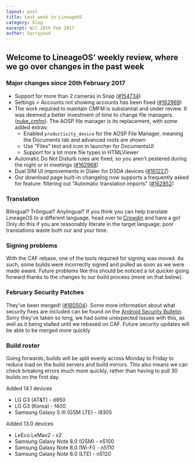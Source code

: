 ```yaml
---
layout: post
title: Last week in LineageOS
category: blog
excerpt: W/C 20th Feb 2017
author: harryyoud
---
```


## Welcome to LineageOS' weekly review, where we go over changes in the past week

### Major changes since 20th February 2017

* Support for more than 2 cameras in Snap ([#154734](http://review.lineageos.org/#/c/154734))
* Settings > Accounts not showing accounts has been fixed ([#162969](http://review.lineageos.org/#/c/162969))
* The work required to maintain CMFM is substantial and under review. It was deemed a better investment of time to change file managers. ([nuke_cmfm](http://review.lineageos.org/#/q/topic:nuke_cmfm)). The AOSP file manager is its replacement, with some added extras:
    - Enabled `productivity_device` for the AOSP File Manager, meaning the Documents tab and advanced roots are shown
    - Use "Files" text and icon in launcher for DocumentsUI
    - Support for a lot more file types in HTMLViewer
* Automatic Do Not Disturb rules are fixed, so you aren't pestered during the night or in meetings ([#162968](http://review.lineageos.org/#/c/162968))
* Dual SIM UI improvements in Dialer for DSDA devices ([#161227](http://review.lineageos.org/#/c/161227))
* Our download page built-in changelog now supports a frequently asked for feature: filtering out "Automatic translation imports" ([#162852](http://review.lineageos.org/#/c/162852))

### Translation

Bilingual? Trilingual? Anylingual?
If you think you can help translate LineageOS to a different language, head over to [Crowdin](http://crowdin.com/project/lineageos) and have a go!
Only do this if you are reasonably literate in the target language; poor translations waste both our and your time.

### Signing problems

With the CAF rebase, one of the tools required for signing was moved. As such, some builds were incorrectly signed and pulled as soon as we were made aware.
Future problems like this should be noticed a lot quicker going forward thanks to the changes to our build process (more on that below).

### February Security Patches

They've been merged! ([#160504](https://review.lineageos.org/#/c/160504/)).
Some more information about what security fixes are included can be found on the [Android Security Bulletin](https://source.android.com/security/bulletin/2017-02-01.html). Sorry they've taken so long, we had some unexpected issues with this, as well as it being stalled until we rebased on CAF.
Future security updates will be able to be merged more quickly

### Build roster

Going forwards, builds will be split evenly across Monday to Friday to reduce load on the build servers and build mirrors.
This also means we can check breaking errors much more quickly, rather than having to pull 30 builds on the first day.

Added 14.1 devices

* LG G3 (AT&T) - d850
* LG G3 (Korea) - f400
* Samsung Galaxy S III (GSM LTE) - i9305

Added 13.0 devices

* LeEco LeMax2 - x2
* Samsung Galaxy Note 8.0 (GSM) - n5100
* Samsung Galaxy Note 8.0 (Wi-Fi) - n5110
* Samsung Galaxy Note 8.0 (LTE) - n5120
